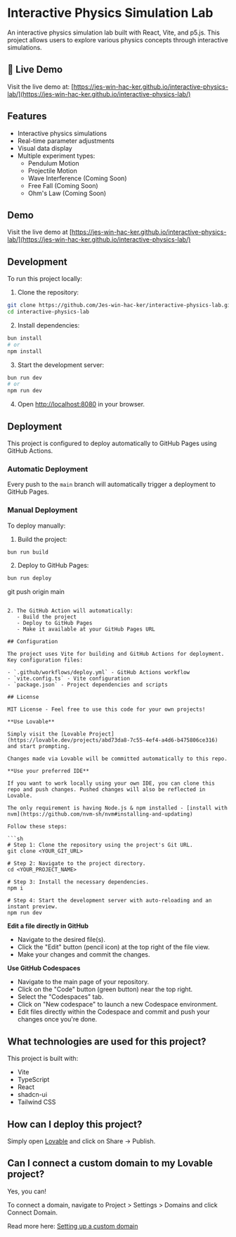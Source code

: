 # Interactive Physics Simulation Lab

An interactive physics simulation lab built with React, Vite, and p5.js. This project allows users to explore various physics concepts through interactive simulations.

## 🚀 Live Demo

Visit the live demo at: [https://jes-win-hac-ker.github.io/interactive-physics-lab/](https://jes-win-hac-ker.github.io/interactive-physics-lab/)

## Features

- Interactive physics simulations
- Real-time parameter adjustments
- Visual data display
- Multiple experiment types:
  - Pendulum Motion
  - Projectile Motion
  - Wave Interference (Coming Soon)
  - Free Fall (Coming Soon)
  - Ohm's Law (Coming Soon)

## Demo

Visit the live demo at [https://jes-win-hac-ker.github.io/interactive-physics-lab/](https://jes-win-hac-ker.github.io/interactive-physics-lab/)

## Development

To run this project locally:

1. Clone the repository:
```bash
git clone https://github.com/Jes-win-hac-ker/interactive-physics-lab.git
cd interactive-physics-lab
```

2. Install dependencies:
```bash
bun install
# or
npm install
```

3. Start the development server:
```bash
bun run dev
# or
npm run dev
```

4. Open [http://localhost:8080](http://localhost:8080) in your browser.

## Deployment

This project is configured to deploy automatically to GitHub Pages using GitHub Actions.

### Automatic Deployment

Every push to the `main` branch will automatically trigger a deployment to GitHub Pages.

### Manual Deployment

To deploy manually:

1. Build the project:
```bash
bun run build
```

2. Deploy to GitHub Pages:
```bash
bun run deploy
```
git push origin main
```

2. The GitHub Action will automatically:
   - Build the project
   - Deploy to GitHub Pages
   - Make it available at your GitHub Pages URL

## Configuration

The project uses Vite for building and GitHub Actions for deployment. Key configuration files:

- `.github/workflows/deploy.yml` - GitHub Actions workflow
- `vite.config.ts` - Vite configuration
- `package.json` - Project dependencies and scripts

## License

MIT License - Feel free to use this code for your own projects!

**Use Lovable**

Simply visit the [Lovable Project](https://lovable.dev/projects/abd73da8-7c55-4ef4-a4d6-b475806ce316) and start prompting.

Changes made via Lovable will be committed automatically to this repo.

**Use your preferred IDE**

If you want to work locally using your own IDE, you can clone this repo and push changes. Pushed changes will also be reflected in Lovable.

The only requirement is having Node.js & npm installed - [install with nvm](https://github.com/nvm-sh/nvm#installing-and-updating)

Follow these steps:

```sh
# Step 1: Clone the repository using the project's Git URL.
git clone <YOUR_GIT_URL>

# Step 2: Navigate to the project directory.
cd <YOUR_PROJECT_NAME>

# Step 3: Install the necessary dependencies.
npm i

# Step 4: Start the development server with auto-reloading and an instant preview.
npm run dev
```

**Edit a file directly in GitHub**

- Navigate to the desired file(s).
- Click the "Edit" button (pencil icon) at the top right of the file view.
- Make your changes and commit the changes.

**Use GitHub Codespaces**

- Navigate to the main page of your repository.
- Click on the "Code" button (green button) near the top right.
- Select the "Codespaces" tab.
- Click on "New codespace" to launch a new Codespace environment.
- Edit files directly within the Codespace and commit and push your changes once you're done.

## What technologies are used for this project?

This project is built with:

- Vite
- TypeScript
- React
- shadcn-ui
- Tailwind CSS

## How can I deploy this project?

Simply open [Lovable](https://lovable.dev/projects/abd73da8-7c55-4ef4-a4d6-b475806ce316) and click on Share -> Publish.

## Can I connect a custom domain to my Lovable project?

Yes, you can!

To connect a domain, navigate to Project > Settings > Domains and click Connect Domain.

Read more here: [Setting up a custom domain](https://docs.lovable.dev/features/custom-domain#custom-domain)
